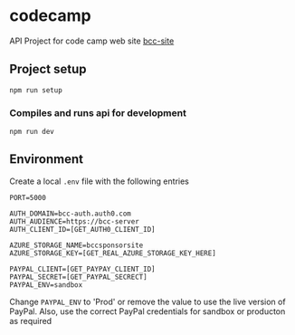 # codecamp
API Project for code camp web site [bcc-site](https://github.com/codecamptools/bcc-client)

## Project setup
```
npm run setup
```

### Compiles and runs api for development
```
npm run dev
```

## Environment

Create a local `.env` file with the following entries

```
PORT=5000

AUTH_DOMAIN=bcc-auth.auth0.com
AUTH_AUDIENCE=https://bcc-server
AUTH_CLIENT_ID=[GET_AUTH0_CLIENT_ID]

AZURE_STORAGE_NAME=bccsponsorsite
AZURE_STORAGE_KEY=[GET_REAL_AZURE_STORAGE_KEY_HERE]

PAYPAL_CLIENT=[GET_PAYPAY_CLIENT_ID]
PAYPAL_SECRET=[GET_PAYPAL_SECRECT]
PAYPAL_ENV=sandbox 

```
Change `PAYPAL_ENV` to 'Prod' or remove the value to use the live version of PayPal. Also, use the correct PayPal credentials for sandbox or producton as required

